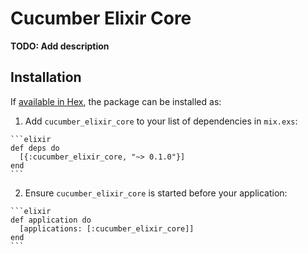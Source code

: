 # Cucumber Elixir Core

**TODO: Add description**

## Installation

If [available in Hex](https://hex.pm/docs/publish), the package can be installed as:

  1. Add `cucumber_elixir_core` to your list of dependencies in `mix.exs`:

    ```elixir
    def deps do
      [{:cucumber_elixir_core, "~> 0.1.0"}]
    end
    ```

  2. Ensure `cucumber_elixir_core` is started before your application:

    ```elixir
    def application do
      [applications: [:cucumber_elixir_core]]
    end
    ```

